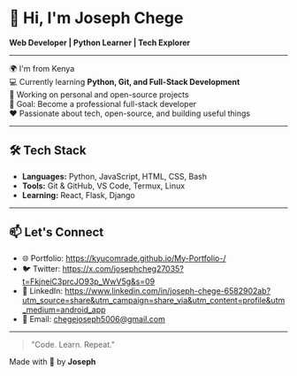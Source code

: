 # 👋 Hi, I'm Joseph Chege

**Web Developer | Python Learner | Tech Explorer**

---

🌍 I'm from Kenya  
💻 Currently learning **Python, Git, and Full-Stack Development**  
🚀 Working on personal and open-source projects  
🎯 Goal: Become a professional full-stack developer  
❤️ Passionate about tech, open-source, and building useful things  

---

## 🛠 Tech Stack

- **Languages:** Python, JavaScript, HTML, CSS, Bash  
- **Tools:** Git & GitHub, VS Code, Termux, Linux  
- **Learning:** React, Flask, Django 

---

## 📫 Let's Connect

- 🌐 Portfolio: https://kyucomrade.github.io/My-Portfolio-/
- 🐦 Twitter: https://x.com/josephcheg27035?t=FkjneiC3prcJO93p_WwV5g&s=09
- 💼 LinkedIn: https://www.linkedin.com/in/joseph-chege-6582902ab?utm_source=share&utm_campaign=share_via&utm_content=profile&utm_medium=android_app
- 📧 Email: chegejoseph5006@gmail.com

---

> "Code. Learn. Repeat."

Made with 💙 by **Joseph**